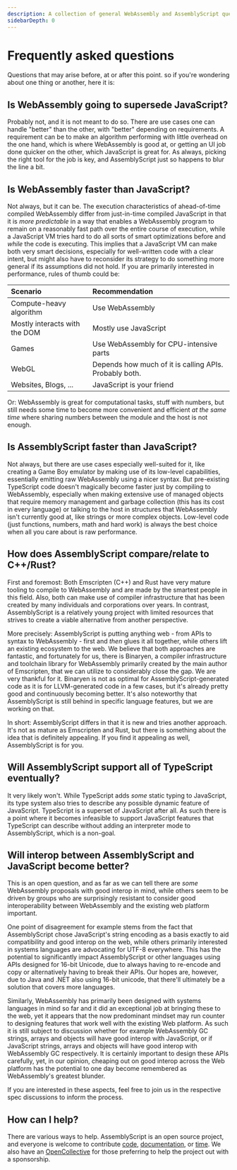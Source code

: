 ```yaml
---
description: A collection of general WebAssembly and AssemblyScript questions and their answers.
sidebarDepth: 0
---
```


# Frequently asked questions

Questions that may arise before, at or after this point. so if you're wondering about one thing or another, here it is:

## Is WebAssembly going to supersede JavaScript?

Probably not, and it is not meant to do so. There are use cases one can handle "better" than the other, with "better" depending on requirements. A requirement can be to make an algorithm performing with little overhead on the one hand, which is where WebAssembly is good at, or getting an UI job done quicker on the other, which JavaScript is great for. As always, picking the right tool for the job is key, and AssemblyScript just so happens to blur the line a bit.

## Is WebAssembly faster than JavaScript?

Not always, but it can be. The execution characteristics of ahead-of-time compiled WebAssembly differ from just-in-time compiled JavaScript in that it is _more predictable_ in a way that enables a WebAssembly program to remain on a reasonably fast path over the entire course of execution, while a JavaScript VM tries hard to do all sorts of smart optimizations before and _while_ the code is executing. This implies that a JavaScript VM can make both very smart decisions, especially for well-written code with a clear intent, but might also have to reconsider its strategy to do something more general if its assumptions did not hold. If you are primarily interested in performance, rules of thumb could be:

| Scenario                      | Recommendation
| :---------------------------- | :-------------
| Compute-heavy algorithm       | Use WebAssembly
| Mostly interacts with the DOM | Mostly use JavaScript
| Games                         | Use WebAssembly for CPU-intensive parts
| WebGL                         | Depends how much of it is calling APIs. Probably both.
| Websites, Blogs, ...          | JavaScript is your friend

Or: WebAssembly is great for computational tasks, stuff with numbers, but still needs some time to become more convenient and efficient _at the same time_ where sharing numbers between the module and the host is not enough.

## Is AssemblyScript faster than JavaScript?

Not always, but there are use cases especially well-suited for it, like creating a Game Boy emulator by making use of its low-level capabilities, essentially emitting raw WebAssembly using a nicer syntax. But pre-existing TypeScript code doesn't magically become faster just by compiling to WebAssembly, especially when making extensive use of managed objects that require memory management and garbage collection \(this has its cost in every language\) or talking to the host in structures that WebAssembly isn't currently good at, like strings or more complex objects. Low-level code \(just functions, numbers, math and hard work\) is always the best choice when all you care about is raw performance.

## How does AssemblyScript compare/relate to C++/Rust?

First and foremost: Both Emscripten \(C++\) and Rust have very mature tooling to compile to WebAssembly and are made by the smartest people in this field. Also, both can make use of compiler infrastructure that has been created by many individuals and corporations over years. In contrast, AssemblyScript is a relatively young project with limited resources that strives to create a viable alternative from another perspective.

More precisely: AssemblyScript is putting anything web - from APIs to syntax to WebAssembly - first and _then_ glues it all together, while others lift an existing ecosystem to the web. We believe that both approaches are fantastic, and fortunately for us, there is Binaryen, a compiler infrastructure and toolchain library for WebAssembly primarily created by the main author of Emscripten, that we can utilize to considerably close the gap. We are very thankful for it. Binaryen is not as optimal for AssemblyScript-generated code as it is for LLVM-generated code in a few cases, but it's already pretty good and continuously becoming better. It's also noteworthy that AssemblyScript is still behind in specific language features, but we are working on that.

In short: AssemblyScript differs in that it is new and tries another approach. It's not as mature as Emscripten and Rust, but there is something about the idea that is definitely appealing. If you find it appealing as well, AssemblyScript is for you.

## Will AssemblyScript support all of TypeScript eventually?

It very likely won't. While TypeScript adds *some* static typing to JavaScript, its type system also tries to describe any possible dynamic feature of JavaScript. TypeScript is a superset of JavaScript after all. As such there is a point where it becomes infeasible to support JavaScript features that TypeScript can describe without adding an interpreter mode to AssemblyScript, which is a non-goal.

## Will interop between AssemblyScript and JavaScript become better?

This is an open question, and as far as we can tell there are *some* WebAssembly proposals with good interop in mind, while others seem to be driven by groups who are surprisingly resistant to consider good interoperability between WebAssembly and the existing web platform important.

One point of disagreement for example stems from the fact that AssemblyScript chose JavaScript's string encoding as a basis exactly to aid compatibility and good interop on the web, while others primarily interested in systems languages are advocating for UTF-8 everywhere. This has the potential to significantly impact AssemblyScript or other languages using APIs designed for 16-bit Unicode, due to always having to re-encode and copy or alternatively having to break their APIs. Our hopes are, however, due to Java and .NET also using 16-bit unicode, that there'll ultimately be a solution that covers more languages.

Similarly, WebAssembly has primarily been designed with systems languages in mind so far and it did an exceptional job at bringing these to the web, yet it appears that the now predominant mindset may run counter to designing features that work well with the existing Web platform. As such it is still subject to discussion whether for example WebAssembly GC strings, arrays and objects will have good interop with JavaScript, or if JavaScript strings, arrays and objects will have good interop with WebAssembly GC respectively. It is certainly important to design these APIs carefully, yet, in our opinion, cheaping out on good interop across the Web platform has the potential to one day become remembered as WebAssembly's greatest blunder.

If you are interested in these aspects, feel free to join us in the respective spec discussions to inform the process.

## How can I help?

There are various ways to help. AssemblyScript is an open source project, and everyone is welcome to contribute [code](https://github.com/AssemblyScript/assemblyscript), [documentation](https://github.com/AssemblyScript/website), or [time](https://github.com/AssemblyScript/community-group). We also have an [OpenCollective](https://opencollective.com/assemblyscript) for those preferring to help the project out with a sponsorship.
